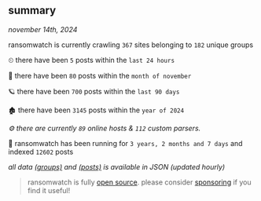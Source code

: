 
## summary
_november 14th, 2024_

ransomwatch is currently crawling `367` sites belonging to `182` unique groups

⏲ there have been `5` posts within the `last 24 hours`

🦈 there have been `80` posts within the `month of november`

🪐 there have been `700` posts within the `last 90 days`

🏚 there have been `3145` posts within the `year of 2024`

_⚙️ there are currently `89` online hosts & `112` custom parsers._

🦕 ransomwatch has been running for `3 years, 2 months and 7 days` and indexed `12602` posts

_all data  [(groups)](http://ransomwhat.telemetry.ltd/groups) and [(posts)](http://ransomwhat.telemetry.ltd/posts) is available in JSON (updated hourly)_

> ransomwatch is fully [open source](https://github.com/joshhighet/ransomwatch#ransomwatch--). please consider [sponsoring](https://github.com/sponsors/joshhighet) if you find it useful!
